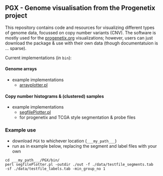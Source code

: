 ## PGX - Genome visualisation from the Progenetix project

This repository contains code and resources for visualizing different types of genome data, focussed on copy number variants (CNV). The software is mostly used for the [progenetix.org](http://progenetix.org) visualizations; however, users can just download the package & use with their own data (though documentatuion is ... sparse).

Current implementations (in `bin`):

#### Genome arrays

* example implementations
  - [arrayplotter.pl](bin/arrayplotter.pl)
  
#### Copy number histograms & (clustered) samples

* example implementations
  - [segfilePlotter.pl](bin/segfilePlotter.pl)
  - for progenetix and TCGA style segmentation & probe files
  

### Example use
  
* download `PGX` to whichever location (`___my_path___`)
* run as in example below, replacing the segment and label files with your own

```
cd ___my_path___/PGX/bin/
perl segfilePlotter.pl -outdir ./out -f ./data/testfile_segments.tab  -sf ./data/testfile_labels.tab -min_group_no 1
```

